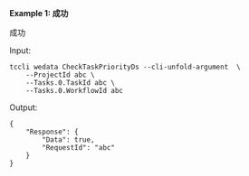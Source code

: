 **Example 1: 成功**

成功

Input: 

```
tccli wedata CheckTaskPriorityDs --cli-unfold-argument  \
    --ProjectId abc \
    --Tasks.0.TaskId abc \
    --Tasks.0.WorkflowId abc
```

Output: 
```
{
    "Response": {
        "Data": true,
        "RequestId": "abc"
    }
}
```

